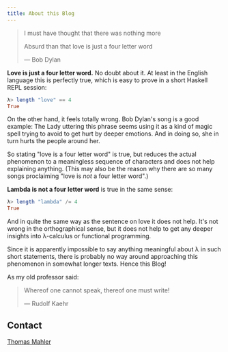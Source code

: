 ```yaml
---
title: About this Blog
---
```


> I must have thought that there was nothing more
>
> Absurd than that love is just a four letter word
>
> — Bob Dylan

**Love is just a four letter word.** No doubt about it.
At least in the  English language this is perfectly true, which is easy to prove in a short Haskell REPL session:

```haskell
λ> length "love" == 4
True
```

On the other hand, it feels totally wrong. Bob Dylan's song is a good example:
The Lady uttering this phrase seems using it as a kind of magic spell trying to avoid to get hurt by deeper emotions.
And in doing so, she in turn hurts the people around her.

So stating "love is a four letter word" is true, but reduces the actual phenomenon to a meaningless sequence of characters 
and does not help explaining anything. (This may also be the reason why there are so many songs proclaiming "love is *not* a four letter word".)

**Lambda is not a four letter word** is true in the same sense:

```haskell
λ> length "lambda" /= 4
True
```

And in quite the same way as the sentence on love it does not help.
It's not wrong in the orthographical sense, but it does not help to get any deeper insights into λ-calculus or functional programming.

Since it is apparently impossible to say anything meaningful about λ in such short statements, there is probably no way around approaching this phenomenon in somewhat longer texts. Hence this Blog!

As my old professor said:

> Whereof one cannot speak, thereof one must write!
>
> — Rudolf Kaehr

## Contact

[Thomas Mahler](mailto:thomas.mahler@ista.com)
